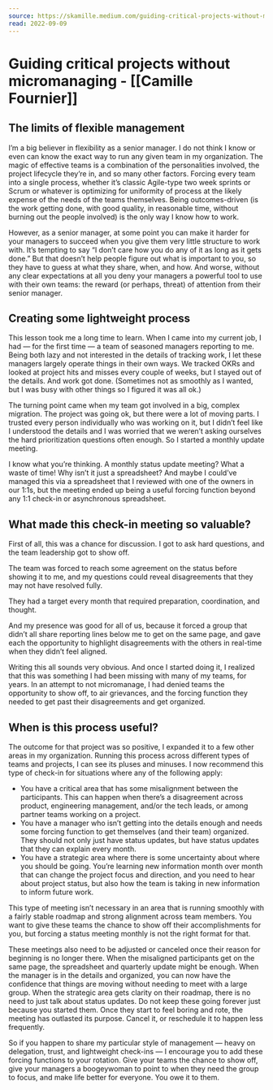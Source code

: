 ```yaml
---
source: https://skamille.medium.com/guiding-critical-projects-without-micromanaging-2391ba83f955
read: 2022-09-09
---
```

# Guiding critical projects without micromanaging - [[Camille Fournier]]

## The limits of flexible management

I’m a big believer in flexibility as a senior manager. I do not think I know or even can know the exact way to run any given team in my organization. The magic of effective teams is a combination of the personalities involved, the project lifecycle they’re in, and so many other factors. Forcing every team into a single process, whether it’s classic Agile-type two week sprints or Scrum or whatever is optimizing for uniformity of process at the likely expense of the needs of the teams themselves. Being outcomes-driven (is the work getting done, with good quality, in reasonable time, without burning out the people involved) is the only way I know how to work.

However, as a senior manager, at some point you can make it harder for your managers to succeed when you give them very little structure to work with. It’s tempting to say “I don’t care how you do any of it as long as it gets done.” But that doesn’t help people figure out what is important to you, so they have to guess at what they share, when, and how. And worse, without any clear expectations at all you deny your managers a powerful tool to use with their own teams: the reward (or perhaps, threat) of attention from their senior manager.

## Creating some lightweight process

This lesson took me a long time to learn. When I came into my current job, I had — for the first time — a team of seasoned managers reporting to me. Being both lazy and not interested in the details of tracking work, I let these managers largely operate things in their own ways. We tracked OKRs and looked at project hits and misses every couple of weeks, but I stayed out of the details. And work got done. (Sometimes not as smoothly as I wanted, but I was busy with other things so I figured it was all ok.)

The turning point came when my team got involved in a big, complex migration. The project was going ok, but there were a lot of moving parts. I trusted every person individually who was working on it, but I didn’t feel like I understood the details and I was worried that we weren’t asking ourselves the hard prioritization questions often enough. So I started a monthly update meeting.

I know what you’re thinking. A monthly status update meeting? What a waste of time! Why isn’t it just a spreadsheet? And maybe I could’ve managed this via a spreadsheet that I reviewed with one of the owners in our 1:1s, but the meeting ended up being a useful forcing function beyond any 1:1 check-in or asynchronous spreadsheet.

## What made this check-in meeting so valuable?

First of all, this was a chance for discussion. I got to ask hard questions, and the team leadership got to show off.

The team was forced to reach some agreement on the status before showing it to me, and my questions could reveal disagreements that they may not have resolved fully.

They had a target every month that required preparation, coordination, and thought.

And my presence was good for all of us, because it forced a group that didn’t all share reporting lines below me to get on the same page, and gave each the opportunity to highlight disagreements with the others in real-time when they didn’t feel aligned.

Writing this all sounds very obvious. And once I started doing it, I realized that this was something I had been missing with many of my teams, for years. In an attempt to not micromanage, I had denied teams the opportunity to show off, to air grievances, and the forcing function they needed to get past their disagreements and get organized.

## When is this process useful?

The outcome for that project was so positive, I expanded it to a few other areas in my organization. Running this process across different types of teams and projects, I can see its pluses and minuses. I now recommend this type of check-in for situations where any of the following apply:

-   You have a critical area that has some misalignment between the participants. This can happen when there’s a disagreement across product, engineering management, and/or the tech leads, or among partner teams working on a project.
-   You have a manager who isn’t getting into the details enough and needs some forcing function to get themselves (and their team) organized. They should not only just have status updates, but have status updates that they can explain every month.
-   You have a strategic area where there is some uncertainty about where you should be going. You’re learning new information month over month that can change the project focus and direction, and you need to hear about project status, but also how the team is taking in new information to inform future work.

This type of meeting isn’t necessary in an area that is running smoothly with a fairly stable roadmap and strong alignment across team members. You want to give these teams the chance to show off their accomplishments for you, but forcing a status meeting monthly is not the right format for that.

These meetings also need to be adjusted or canceled once their reason for beginning is no longer there. When the misaligned participants get on the same page, the spreadsheet and quarterly update might be enough. When the manager is in the details and organized, you can now have the confidence that things are moving without needing to meet with a large group. When the strategic area gets clarity on their roadmap, there is no need to just talk about status updates. Do not keep these going forever just because you started them. Once they start to feel boring and rote, the meeting has outlasted its purpose. Cancel it, or reschedule it to happen less frequently.

So if you happen to share my particular style of management — heavy on delegation, trust, and lightweight check-ins — I encourage you to add these forcing functions to your rotation. Give your teams the chance to show off, give your managers a boogeywoman to point to when they need the group to focus, and make life better for everyone. You owe it to them.